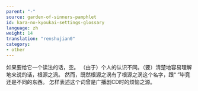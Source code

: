 ```yaml
---
parent: "-"
source: garden-of-sinners-pamphlet
id: kara-no-kyoukai-settings-glossary
language: zh
weight: 14
translation: "renshujian0"
category:
- other
---
```


如果要给它一个读法的话，空。
（由于）个人的认识不同。（要）清楚地容易理解地来说的话，根源之涡。
然而，既然根源之涡有了根源之涡这个名字，跟“ ”毕竟还是不同的东西。
怎样表述这个词曾是广播剧CD时的烦恼之源。
